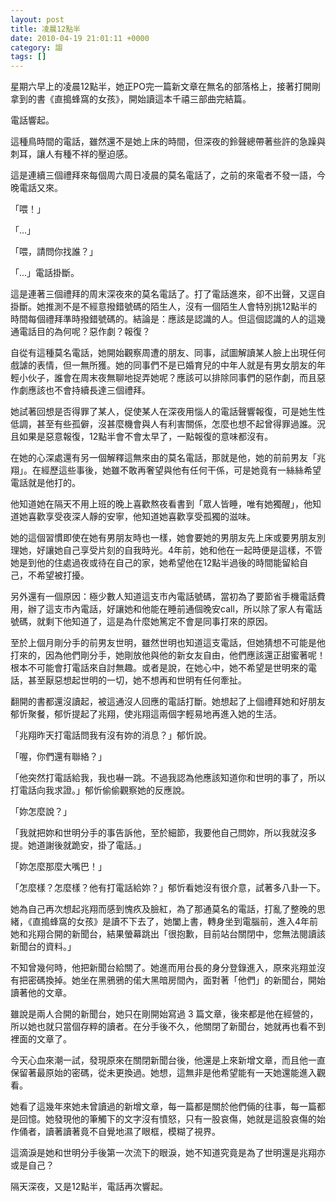 ```yaml
---
layout: post
title: 凌晨12點半
date: 2010-04-19 21:01:11 +0000
category: 謅
tags: []
---
```



星期六早上的凌晨12點半，她正PO完一篇新文章在無名的部落格上，接著打開剛拿到的書《直搗蜂窩的女孩》，開始讀這本千禧三部曲完結篇。

電話響起。

這種鳥時間的電話，雖然還不是她上床的時間，但深夜的鈴聲總帶著些許的急躁與刺耳，讓人有種不祥的壓迫感。

<!--more-->

這是連續三個禮拜來每個周六周日凌晨的莫名電話了，之前的來電者不發一語，今晚電話又來。

「喂！」

「...」

「喂，請問你找誰？」

「...」電話掛斷。

這是連著三個禮拜的周末深夜來的莫名電話了。打了電話進來，卻不出聲，又逕自掛斷。她推測不是不經意撥錯號碼的陌生人，沒有一個陌生人會特別挑12點半的時間每個禮拜準時撥錯號碼的。結論是：應該是認識的人。但這個認識的人的這幾通電話目的為何呢？惡作劇？報復？

自從有這種莫名電話，她開始觀察周遭的朋友、同事，試圖解讀某人臉上出現任何戲謔的表情，但一無所獲。她的同事們不是已婚育兒的中年人就是有男女朋友的年輕小伙子，誰會在周末夜無聊地捉弄她呢？應該可以排除同事們的惡作劇，而且惡作劇應該也不會持續長達三個禮拜。

她試著回想是否得罪了某人，促使某人在深夜用惱人的電話聲響報復，可是她生性低調，甚至有些孤僻，沒甚麼機會與人有利害關係，怎麼也想不起曾得罪過誰。況且如果是惡意報復，12點半會不會太早了，一點報復的意味都沒有。

在她的心深處還有另一個解釋這無來由的莫名電話，那就是他，她的前前男友「兆翔」。在經歷這些事後，她雖不敢再奢望與他有任何干係，可是她竟有一絲絲希望電話就是他打的。

他知道她在隔天不用上班的晚上喜歡熬夜看書到「眾人皆睡，唯有她獨醒」，他知道她喜歡享受夜深人靜的安寧，他知道她喜歡享受孤獨的滋味。

她的這個習慣即使在她有男朋友時也一樣，她會要她的男朋友先上床或要男朋友別理她，好讓她自己享受片刻的自我時光。4年前，她和他在一起時便是這樣，不管她是到他的住處過夜或待在自己的家，她希望他在12點半過後的時間能留給自己，不希望被打擾。

另外還有一個原因：極少數人知道這支市內電話號碼，當初為了要節省手機電話費用，辦了這支市內電話，好讓她和他能在睡前通個晚安call，所以除了家人有電話號碼，就剩下他知道了，這是為什麼她篤定不會是同事打來的原因。

至於上個月剛分手的前男友世明，雖然世明也知道這支電話，但她猜想不可能是他打來的，因為他們剛分手，她剛放他與他的新女友自由，他們應該還正甜蜜著呢！根本不可能會打電話來自討無趣。或者是說，在她心中，她不希望是世明來的電話，甚至厭惡想起世明的一切，她不想再和世明有任何牽扯。


翻開的書都還沒讀起，被這通沒人回應的電話打斷。她想起了上個禮拜她和好朋友郁忻聚餐，郁忻提起了兆翔，使兆翔這兩個字輕易地再進入她的生活。

「兆翔昨天打電話問我有沒有妳的消息？」郁忻說。

「喔，你們還有聯絡？」

「他突然打電話給我，我也嚇一跳。不過我認為他應該知道你和世明的事了，所以打電話向我求證。」郁忻偷偷觀察她的反應說。

「妳怎麼說？」

「我就把妳和世明分手的事告訴他，至於細節，我要他自己問妳，所以我就沒多提。她道謝後就跪安，掛了電話。」

「妳怎麼那麼大嘴巴！」

「怎麼樣？怎麼樣？他有打電話給妳？」郁忻看她沒有很介意，試著多八卦一下。

她為自己再次想起兆翔而感到愧疚及臉紅，為了那通莫名的電話，打亂了整晚的思緒，《直搗蜂窩的女孩》是讀不下去了，她闔上書，轉身坐到電腦前，進入4年前她和兆翔合開的新聞台，結果螢幕跳出「很抱歉，目前站台關閉中，您無法閱讀該新聞台的資料。」

不知曾幾何時，他把新聞台給關了。她進而用台長的身分登錄進入，原來兆翔並沒有把密碼換掉。她坐在黑鴉鴉的偌大黑暗房間內，面對著「他們」的新聞台，開始讀著他的文章。

雖說是兩人合開的新聞台，她只在剛開始寫過 3 篇文章，後來都是他在經營的，所以她也就只當個存粹的讀者。在分手後不久，他關閉了新聞台，她就再也看不到裡面的文章了。

今天心血來潮一試，發現原來在關閉新聞台後，他還是上來新增文章，而且他一直保留著最原始的密碼，從未更換過。她想，這無非是他希望能有一天她還能進入觀看。

她看了這幾年來她未曾讀過的新增文章，每一篇都是關於他們倆的往事，每一篇都是回憶。她發現他的筆觸下的文字沒有憤怒，只有一股哀傷，她就是這股哀傷的始作俑者，讀著讀著竟不自覺地濕了眼框，模糊了視界。

這滴淚是她和世明分手後第一次流下的眼淚，她不知道究竟是為了世明還是兆翔亦或是自己？

隔天深夜，又是12點半，電話再次響起。
